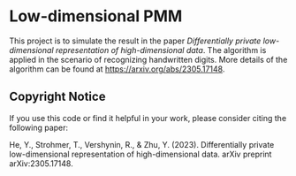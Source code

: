 # Low-dimensional PMM

This project is to simulate the result in the paper *Differentially private low-dimensional representation of high-dimensional data*. The algorithm is applied in the scenario of recognizing handwritten digits. More details of the algorithm can be found at https://arxiv.org/abs/2305.17148.










## Copyright Notice

If you use this code or find it helpful in your work, please consider citing the following paper:

He, Y., Strohmer, T., Vershynin, R., & Zhu, Y. (2023). Differentially private low-dimensional representation of high-dimensional data. arXiv preprint arXiv:2305.17148.